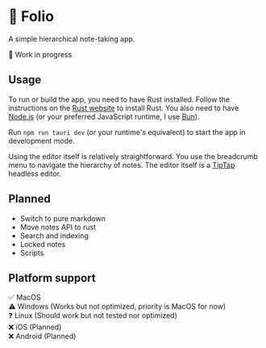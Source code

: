 # 📃 Folio

A simple hierarchical note-taking app.

🚧 Work in progress

## Usage
To run or build the app, you need to have Rust installed. Follow the instructions on the [Rust website](https://www.rust-lang.org/tools/install) to install Rust. You also need to have [Node.js](https://nodejs.org/en/download/) (or your preferred JavaScript runtime, I use [Bun](https://bun.sh/)).

Run `npm run tauri dev` (or your runtime's equivalent) to start the app in development mode.

Using the editor itself is relatively straightforward. You use the breadcrumb menu to navigate the hierarchy of notes. The editor itself is a [TipTap](https://tiptap.dev/) headless editor.

## Planned
- Switch to pure markdown
- Move notes API to rust
- Search and indexing
- Locked notes
- Scripts

## Platform support
✅ MacOS\
⚠️ Windows (Works but not optimized, priority is MacOS for now)\
❓ Linux (Should work but not tested nor optimized)\
❌ iOS (Planned)\
❌ Android (Planned)
